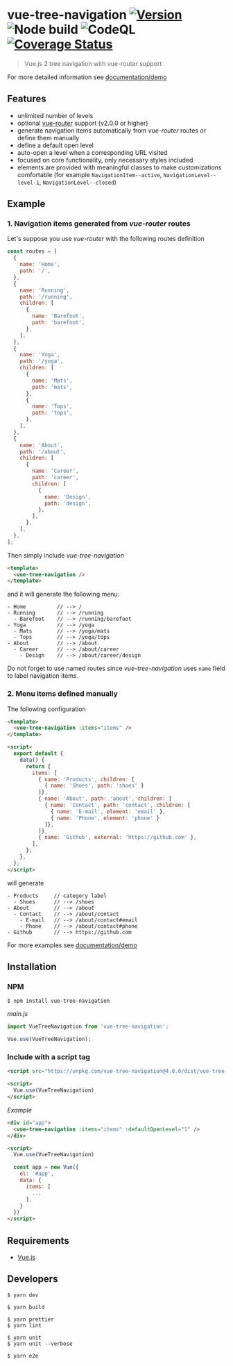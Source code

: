 # vue-tree-navigation [![Version](https://img.shields.io/npm/v/vue-tree-navigation.svg)](https://www.npmjs.com/package/vue-tree-navigation) ![Node build](https://github.com/J3-Tech/vue-tree-navigation/actions/workflows/node.js.yml/badge.svg) ![CodeQL](https://github.com/J3-Tech/vue-tree-navigation/actions/workflows/codeql.yml/badge.svg) [![Coverage Status](https://coveralls.io/repos/github/J3-Tech/vue-tree-navigation/badge.svg?branch=master)](https://coveralls.io/github/J3-Tech/vue-tree-navigation?branch=master)

> Vue.js 2 tree navigation with vue-router support

For more detailed information see [documentation/demo](https://vue-tree-navigation.j3-tech.com)

## Features

- unlimited number of levels
- optional [vue-router](https://router.vuejs.org/en/) support (v2.0.0 or higher)
- generate navigation items automatically from _vue-router_ routes or define them manually
- define a default open level
- auto-open a level when a corresponding URL visited
- focused on core functionality, only necessary styles included
- elements are provided with meaningful classes to make customizations comfortable (for example `NavigationItem--active`, `NavigationLevel--level-1`, `NavigationLevel--closed`)

## Example

### 1. Navigation items generated from _vue-router_ routes

Let's suppose you use _vue-router_ with the following routes definition

```javascript
const routes = [
  {
    name: 'Home',
    path: '/',
  },
  {
    name: 'Running',
    path: '/running',
    children: [
      {
        name: 'Barefoot',
        path: 'barefoot',
      },
    ],
  },
  {
    name: 'Yoga',
    path: '/yoga',
    children: [
      {
        name: 'Mats',
        path: 'mats',
      },
      {
        name: 'Tops',
        path: 'tops',
      },
    ],
  },
  {
    name: 'About',
    path: '/about',
    children: [
      {
        name: 'Career',
        path: 'career',
        children: [
          {
            name: 'Design',
            path: 'design',
          },
        ],
      },
    ],
  },
];
```

Then simply include _vue-tree-navigation_

```html
<template>
  <vue-tree-navigation />
</template>
```

and it will generate the following menu:

```
- Home          // --> /
- Running       // --> /running
  - Barefoot    // --> /running/barefoot
- Yoga          // --> /yoga
  - Mats        // --> /yoga/mats
  - Tops        // --> /yoga/tops
- About         // --> /about
  - Career      // --> /about/career
    - Design    // --> /about/career/design
```

Do not forget to use named routes since _vue-tree-navigation_ uses `name` field to label navigation items.

### 2. Menu items defined manually

The following configuration

```html
<template>
  <vue-tree-navigation :items="items" />
</template>

<script>
  export default {
    data() {
      return {
        items: [
          { name: 'Products', children: [
            { name: 'Shoes', path: 'shoes' }
          ]},
          { name: 'About', path: 'about', children: [
            { name: 'Contact', path: 'contact', children: [
              { name: 'E-mail', element: 'email' },
              { name: 'Phone', element: 'phone' }
            ]},
          ]},
          { name: 'Github', external: 'https://github.com' },
        ],
      };
    },
  };
</script>
```

will generate

```
- Products     // category label
  - Shoes      // --> /shoes
- About        // --> /about
  - Contact    // --> /about/contact
    - E-mail   // --> /about/contact#email
    - Phone    // --> /about/contact#phone
- Github       // --> https://github.com
```

For more examples see [documentation/demo](https://vue-tree-navigation.j3-tech.com)

## Installation

### NPM

```console
$ npm install vue-tree-navigation
```

_main.js_

```javascript
import VueTreeNavigation from 'vue-tree-navigation';

Vue.use(VueTreeNavigation);
```

### Include with a script tag

```html
<script src="https://unpkg.com/vue-tree-navigation@4.0.0/dist/vue-tree-navigation.js"></script>

<script>
  Vue.use(VueTreeNavigation)
</script>
```

_Example_

```html
<div id="app">
  <vue-tree-navigation :items="items" :defaultOpenLevel="1" />
</div>

<script>
  Vue.use(VueTreeNavigation)

  const app = new Vue({
    el: '#app',
    data: {
      items: [
        ...
      ],
    }
  })
</script>
```

## Requirements

- [Vue.js](https://vuejs.org/)

## Developers

```console
$ yarn dev

$ yarn build

$ yarn prettier
$ yarn lint

$ yarn unit
$ yarn unit --verbose

$ yarn e2e
```
